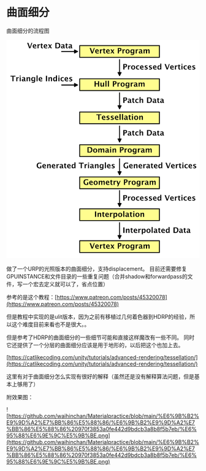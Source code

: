 # 曲面细分

曲面细分的流程图

![%E6%9B%B2%E9%9D%A2%E7%BB%86%E5%88%86%20970f3853a0fe442d9bdcb3a8b8f5b7eb/Untitled.png](%E6%9B%B2%E9%9D%A2%E7%BB%86%E5%88%86%20970f3853a0fe442d9bdcb3a8b8f5b7eb/Untitled.png)

做了一个URP的光照版本的曲面细分，支持displacement。 目前还需要修复GPUINSTANCE和文件目录的一些重复问题（合并shadow和forwardpass的文件，写一个宏去定义就可以了，省点位置）

参考的是这个教程：[https://www.patreon.com/posts/45320078](https://www.patreon.com/posts/45320078)

但是教程中实现的是ulit版本，因为之前有移植过几何着色器到HDRP的经验，所以这个难度目前来看也不是很大。。

但是参考了HDRP的曲面细分的一些细节可能和直接这样魔改有一些不同。 同时它还提供了一个分层的曲面细分应该是用于地形的，以后把这个也加上去。

[https://catlikecoding.com/unity/tutorials/advanced-rendering/tessellation/](https://catlikecoding.com/unity/tutorials/advanced-rendering/tessellation/)

这里有对于曲面细分怎么实现有很好的解释（虽然还是没有解释算法问题，但是基本上够用了）

附效果图：

![https://github.com/waihinchan/Materialpractice/blob/main/%E6%9B%B2%E9%9D%A2%E7%BB%86%E5%88%86/%E6%9B%B2%E9%9D%A2%E7%BB%86%E5%88%86%20970f3853a0fe442d9bdcb3a8b8f5b7eb/%E6%95%88%E6%9E%9C%E5%9B%BE.png](https://github.com/waihinchan/Materialpractice/blob/main/%E6%9B%B2%E9%9D%A2%E7%BB%86%E5%88%86/%E6%9B%B2%E9%9D%A2%E7%BB%86%E5%88%86%20970f3853a0fe442d9bdcb3a8b8f5b7eb/%E6%95%88%E6%9E%9C%E5%9B%BE.png)
